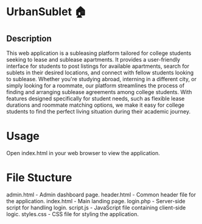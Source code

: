 # UrbanSublet 🏠
## Description
This web application is a subleasing platform tailored for college students seeking to lease and sublease apartments. It provides a user-friendly interface for students to post listings for available apartments, search for sublets in their desired locations, and connect with fellow students looking to sublease. Whether you're studying abroad, interning in a different city, or simply looking for a roommate, our platform streamlines the process of finding and arranging sublease agreements among college students. With features designed specifically for student needs, such as flexible lease durations and roommate matching options, we make it easy for college students to find the perfect living situation during their academic journey.

# Usage
Open index.html in your web browser to view the application.

# File Stucture
admin.html - Admin dashboard page.
header.html - Common header file for the application.
index.html - Main landing page.
login.php - Server-side script for handling login.
script.js - JavaScript file containing client-side logic.
styles.css - CSS file for styling the application.
